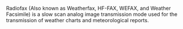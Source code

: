 Radiofax (Also known as Weatherfax, HF-FAX, WEFAX, and Weather Facsimile) is a slow scan analog image transmission mode used for the transmission of weather charts and meteorological reports.